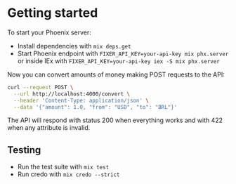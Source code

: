 # Getting started

To start your Phoenix server:

  * Install dependencies with `mix deps.get`
  * Start Phoenix endpoint with `FIXER_API_KEY=your-api-key mix phx.server` or inside IEx with `FIXER_API_KEY=your-api-key iex -S mix phx.server`

Now you can convert amounts of money making POST requests to the API:

```sh
curl --request POST \
  --url http://localhost:4000/convert \
  --header 'Content-Type: application/json' \
  --data '{"amount": 1.0, "from": "USD", "to": "BRL"}'
```

The API will respond with status 200 when everything works and with 422 when any attribute is invalid.

## Testing

  * Run the test suite with `mix test`
  * Run credo with `mix credo --strict`
